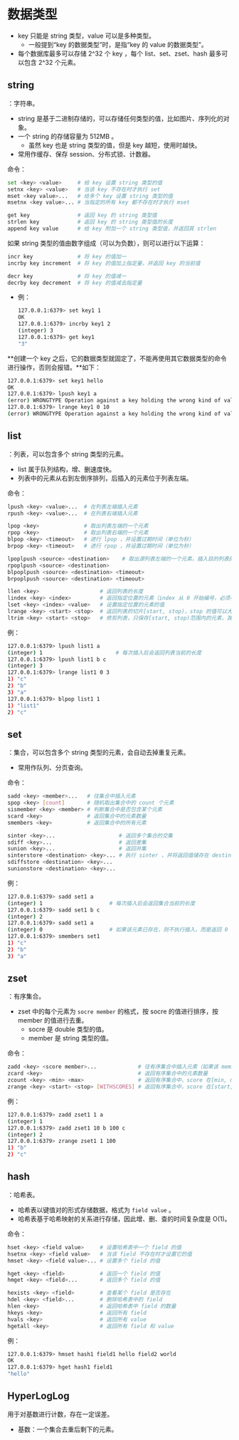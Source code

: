 
# 数据类型

- key 只能是 string 类型，value 可以是多种类型。
  - 一般提到“key 的数据类型”时，是指“key 的 value 的数据类型”。
- 每个数据库最多可以存储 2^32 个 key ，每个 list、set、zset、hash 最多可以包含 2^32 个元素。

## string

：字符串。
- string 是基于二进制存储的，可以存储任何类型的值，比如图片、序列化的对象。
- 一个 string 的存储容量为 512MB 。
  - 虽然 key 也是 string 类型的值，但是 key 越短，使用时越快。
- 常用作缓存、保存 session、分布式锁、计数器。

命令：
```sh
set <key> <value>     # 给 key 设置 string 类型的值
setnx <key> <value>   # 当该 key 不存在时才执行 set
mset <key value>...   # 给多个 key 设置 string 类型的值
msetnx <key value>... # 当指定的所有 key 都不存在时才执行 mset

get key               # 返回 key 的 string 类型值
strlen key            # 返回 key 的 string 类型值的长度
append key value      # 给 key 附加一个 string 类型值，并返回其 strlen
```

如果 string 类型的值由数字组成（可以为负数），则可以进行以下运算：
```sh
incr key              # 将 key 的值加一
incrby key increment  # 将 key 的值加上指定量，并返回 key 的当前值

decr key              # 将 key 的值减一
decrby key decrement  # 将 key 的值减去指定量
```
- 例：
    ```sh
    127.0.0.1:6379> set key1 1
    OK
    127.0.0.1:6379> incrby key1 2
    (integer) 3
    127.0.0.1:6379> get key1
    "3"
    ```

**创建一个 key 之后，它的数据类型就固定了，不能再使用其它数据类型的命令进行操作，否则会报错。**如下：
```sh
127.0.0.1:6379> set key1 hello
OK
127.0.0.1:6379> lpush key1 a 
(error) WRONGTYPE Operation against a key holding the wrong kind of value
127.0.0.1:6379> lrange key1 0 10
(error) WRONGTYPE Operation against a key holding the wrong kind of value
```

## list

：列表，可以包含多个 string 类型的元素。
- list 属于队列结构，增、删速度快。
- 列表中的元素从右到左倒序排列，后插入的元素位于列表左端。

命令：
```sh
lpush <key> <value>...  # 在列表左端插入元素
rpush <key> <value>...  # 在列表右端插入元素

lpop <key>              # 取出列表左端的一个元素
rpop <key>              # 取出列表右端的一个元素
blpop <key> <timeout>   # 进行 lpop ，并设置过期时间（单位为秒）
brpop <key> <timeout>   # 进行 rpop ，并设置过期时间（单位为秒）

lpoplpush <source> <destination>    # 取出源列表左端的一个元素，插入目的列表的左端
rpoplpush <source> <destination>
blpoplpush <source> <destination> <timeout>
brpoplpush <source> <destination> <timeout>

llen <key>                   # 返回列表的长度
lindex <key> <index>         # 返回指定位置的元素（index 从 0 开始编号，必须小于列表长度）
lset <key> <index> <value>   # 设置指定位置的元素的值
lrange <key> <start> <stop>  # 返回列表的切片[start, stop)，stop 的值可以大于列表长度
ltrim <key> <start> <stop>   # 修剪列表，只保存[start, stop)范围内的元素，其余的元素都删除
```

例：
```sh
127.0.0.1:6379> lpush list1 a
(integer) 1                       # 每次插入后会返回列表当前的长度
127.0.0.1:6379> lpush list1 b c
(integer) 3
127.0.0.1:6379> lrange list1 0 3
1) "c"
2) "b"
3) "a"
127.0.0.1:6379> blpop list1 1
1) "list1"
2) "c"
```

## set

：集合，可以包含多个 string 类型的元素，会自动去掉重复元素。
- 常用作队列、分页查询。

命令：
```sh
sadd <key> <member>...   # 往集合中插入元素
spop <key> [count]       # 随机取出集合中的 count 个元素
sismember <key> <member> # 判断集合中是否包含某个元素
scard <key>              # 返回集合中的元素数量
smembers <key>           # 返回集合中的所有元素

sinter <key>...                    # 返回多个集合的交集
sdiff <key>...                     # 返回差集
sunion <key>...                    # 返回并集
sinterstore <destination> <key>... # 执行 sinter ，并将返回值储存在 destination 集合中
sdiffstore <destination> <key>...
sunionstore <destination> <key>...
```

例：
```sh
127.0.0.1:6379> sadd set1 a
(integer) 1                     # 每次插入后会返回集合当前的长度
127.0.0.1:6379> sadd set1 b c
(integer) 2
127.0.0.1:6379> sadd set1 a
(integer) 0                     # 如果该元素已存在，则不执行插入，而是返回 0
127.0.0.1:6379> smembers set1
1) "c"
2) "b"
3) "a"
```

## zset

：有序集合。
- zset 中的每个元素为 `socre member` 的格式，按 socre 的值进行排序，按 member 的值进行去重。
  - socre 是 double 类型的值。
  - member 是 string 类型的值。

命令：
```sh
zadd <key> <score member>...             # 往有序集合中插入元素（如果该 member 已存在则覆盖它的 score）
zcard <key>                              # 返回有序集合中的元素数量
zcount <key> <min> <max>                 # 返回有序集合中，score 在[min, max)范围内的元素数量
zrange <key> <start> <stop> [WITHSCORES] # 返回有序集合中，score 在[start, sto)范围内的所有元素
```

例：
```sh
127.0.0.1:6379> zadd zset1 1 a
(integer) 1
127.0.0.1:6379> zadd zset1 10 b 100 c
(integer) 2
127.0.0.1:6379> zrange zset1 1 100
1) "b"
2) "c"
```

## hash

：哈希表。
- 哈希表以键值对的形式存储数据，格式为 `field value` 。
- 哈希表基于哈希映射的关系进行存储，因此增、删、查的时间复杂度是 O(1)。

命令：
```sh
hset <key> <field value>     # 设置哈希表中一个 field 的值
hsetnx <key> <field value>   # 当该 field 不存在时才设置它的值
hmset <key> <field value>... # 设置多个 field 的值

hget <key> <field>           # 返回一个 field 的值
hmget <key> <field>...       # 返回多个 field 的值

hexists <key> <field>        # 查看某个 field 是否存在
hdel <key> <field>...        # 删除哈希表中的 field
hlen <key>                   # 返回哈希表中 field 的数量
hkeys <key>                  # 返回所有 field
hvals <key>                  # 返回所有 value
hgetall <key>                # 返回所有 field 和 value
```

例：
```sh
127.0.0.1:6379> hmset hash1 field1 hello field2 world
OK
127.0.0.1:6379> hget hash1 field1
"hello"
```

## HyperLogLog

用于对基数进行计数，存在一定误差。
- 基数：一个集合去重后剩下的元素。
